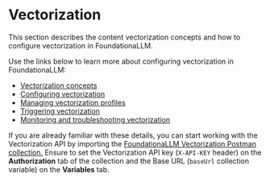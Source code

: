 # Vectorization

This section describes the content vectorization concepts and how to configure vectorization in FoundationaLLM.

Use the links below to learn more about configuring vectorization in FoundationaLLM:

- [Vectorization concepts](vectorization-concepts.md)
- [Configuring vectorization](vectorization-configuration.md)
- [Managing vectorization profiles](vectorization-profiles.md)
- [Triggering vectorization](vectorization-triggering.md)
- [Monitoring and troubleshooting vectorization](vectorization-monitoring.md)

If you are already familiar with these details, you can start working with the Vectorization API by importing the [FoundationaLLM Vectorization Postman collection.](./FoundationaLLM.Vectorization.API.postman_collection.json) Ensure to set the Vectorization API key (`X-API-KEY` header) on the **Authorization** tab of the collection and the Base URL (`baseUrl` collection variable) on the **Variables** tab.